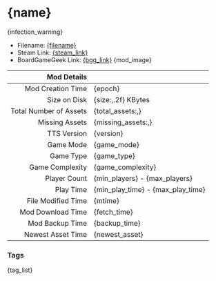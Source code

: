 # {name}

{infection_warning}

- Filename: [{filename}]({uri_short})
- Steam Link: [{steam_link}]({steam_link})
- BoardGameGeek Link: [{bgg_link}]({bgg_link})
{mod_image}

| Mod Details | |
|------------------------------:|:--------------------------|
| Mod Creation Time             | {epoch}                   |
| Size on Disk                  | {size:,.2f} KBytes        |
| Total Number of Assets        | {total_assets:,}          |
| Missing Assets                | {missing_assets:,}        |
| TTS Version                   | {version}                 |
| Game Mode                     | {game_mode}               | 
| Game Type                     | {game_type}               |
| Game Complexity               | {game_complexity}         |
| Player Count                  | {min_players} - {max_players}     |
| Play Time                     | {min_play_time} - {max_play_time} |
| File Modified Time            | {mtime}                   |
| Mod Download Time             | {fetch_time}              |
| Mod Backup Time               | {backup_time}             |
| Newest Asset Time             | {newest_asset}            |

### Tags
{tag_list}
